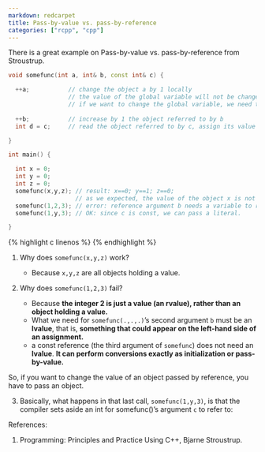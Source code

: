 ```yaml
---
markdown: redcarpet
title: Pass-by-value vs. pass-by-reference
categories: ["rcpp", "cpp"]
---
```


There is a great example on Pass-by-value vs. pass-by-reference from Stroustrup.


```cpp
void somefunc(int a, int& b, const int& c) {

  ++a;           // change the object a by 1 locally
                 // the value of the global variable will not be changed! (same as in r)
                 // if we want to change the global variable, we need to pass by reference.
                 
  ++b;           // increase by 1 the object referred to by b 
  int d = c;     // read the object referred to by c, assign its value to d

}

int main() {

  int x = 0;
  int y = 0;
  int z = 0;
  somefunc(x,y,z); // result: x==0; y==1; z==0;
                   // as we expected, the value of the object x is not increased.
  somefunc(1,2,3); // error: reference argument b needs a variable to refer to
  somefunc(1,y,3); // OK: since c is const, we can pass a literal.

}
```
{% highlight c linenos %}
{% endhighlight %}

1. Why does `somefunc(x,y,z)` work?
    - Because `x,y,z` are all objects holding a value.

2. Why does `somefunc(1,2,3)` fail? 
    - Because **the integer 2 is just a value (an rvalue), rather than an object holding a value.** 
    - What we need for `somefunc(.,.,.)`’s second argument `b` must be an **lvalue**, that is, **something that could appear on the left-hand side of an assignment.**
    - a const reference (the third argument of `somefunc`) does not need an **lvalue**. **It can perform conversions exactly as initialization or pass-by-value.**

So, if you want to change the value of an object passed by reference, you have to pass an object. 

3. Basically, what happens in that last call, `somefunc(1,y,3)`, is that the compiler sets aside an int for somefunc()’s argument `c` to refer to:

References:
1. Programming: Principles and Practice Using C++, Bjarne Stroustrup.
